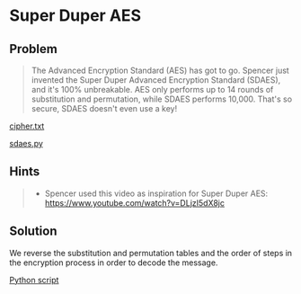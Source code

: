 # Super Duper AES

## Problem

> The Advanced Encryption Standard (AES) has got to go. Spencer just invented the Super Duper Advanced Encryption Standard (SDAES), and it's 100% unbreakable. AES only performs up to 14 rounds of substitution and permutation, while SDAES performs 10,000. That's so secure, SDAES doesn't even use a key!

[cipher.txt](cipher.txt)

[sdaes.py](sdaes.py)

## Hints

> - Spencer used this video as inspiration for Super Duper AES: https://www.youtube.com/watch?v=DLjzI5dX8jc

## Solution

We reverse the substitution and permutation tables and the order of steps in the encryption process in order to decode the message.

[Python script](solver.py)
